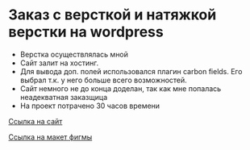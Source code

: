 # Заказ с версткой и натяжкой верстки на wordpress

* Верстка осуществлялась мной
* Сайт залит на хостинг.
* Для вывода доп. полей использовался плагин carbon fields. Его выбрал т.к. у него больше всего возможностей.
* Сайт немного не до конца доделан, так как мне попалась неадекватная заказщица
* На проект потрачено 30 часов времени

[Ссылка на сайт](https://2rara.ru/)

[Ссылка на макет фигмы](https://www.figma.com/design/MD6pAUvXNZxxWzjUX5h8cG/%D0%BB%D0%BE%D0%B3%D0%BE%D0%BF%D0%B5%D0%B4%D1%82%D0%B2%D0%B5%D1%80%D1%8C.%D1%80%D1%84-(Copy)?node-id=0-1&t=IgRao1YoNQepQXVv-1)
